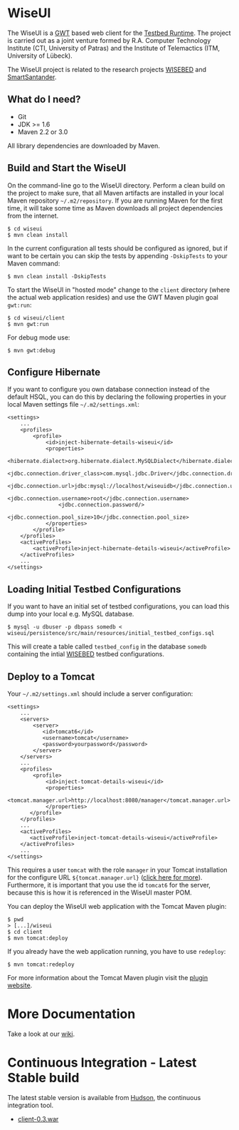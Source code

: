 WiseUI
======

The WiseUI is a [GWT][gwt] based web client for the [Testbed Runtime][testbedruntime].
The project is carried out as a joint venture formed by R.A. Computer Technology Institute (CTI, University of Patras)
and the Institute of Telemactics (ITM, University of Lübeck).

The WiseUI project is related to the research projects [WISEBED][wisebed] and [SmartSantander][smartsantander].


What do I need?
---------------

   * Git
   * JDK >= 1.6
   * Maven 2.2 or 3.0

All library dependencies are downloaded by Maven.

Build and Start the WiseUI
--------------------------

On the command-line go to the WiseUI directory. Perform a clean build on the project to make sure, that all Maven artifacts are installed in your local Maven repository `~/.m2/repository`. If you are running Maven for the first time, it will take some time as Maven downloads all project dependencies from the internet.

    $ cd wiseui
    $ mvn clean install
    
In the current configuration all tests should be configured as ignored, but if want to be certain you can skip the tests by appending `-DskipTests` to your Maven command:

    $ mvn clean install -DskipTests    

To start the WiseUI in "hosted mode" change to the `client` directory (where the actual web application resides) and use the GWT Maven plugin goal `gwt:run`:

    $ cd wiseui/client
    $ mvn gwt:run
    
For debug mode use:

    $ mvn gwt:debug    

 
Configure Hibernate
-------------------

If you want to configure you own database connection instead of the default HSQL, you can do this by declaring the following properties in your local Maven settings file `~/.m2/settings.xml`:

	<settings>
	    ...
		<profiles>
            <profile>
                <id>inject-hibernate-details-wiseui</id>
                <properties>
                    <hibernate.dialect>org.hibernate.dialect.MySQLDialect</hibernate.dialect>
                    <jdbc.connection.driver_class>com.mysql.jdbc.Driver</jdbc.connection.driver_class>
                    <jdbc.connection.url>jdbc:mysql://localhost/wiseuidb</jdbc.connection.url>
                    <jdbc.connection.username>root</jdbc.connection.username>
                    <jdbc.connection.password/>
                    <jdbc.connection.pool_size>10</jdbc.connection.pool_size>
                </properties>
            </profile>
		</profiles>
		<activeProfiles>
			<activeProfile>inject-hibernate-details-wiseui</activeProfile>
		</activeProfiles>
		...
	</settings>   
	

Loading Initial Testbed Configurations
--------------------------
    
If you want to have an initial set of testbed configurations, you can load this dump into your local e.g. MySQL database.

    $ mysql -u dbuser -p dbpass somedb < wiseui/persistence/src/main/resources/initial_testbed_configs.sql   

This will create a table called `testbed_config` in the database `somedb` containing the intial [WISEBED][wisebed] testbed configurations.


Deploy to a Tomcat
------------------

Your `~/.m2/settings.xml` should include a server configuration:

    <settings>
        ...
        <servers>
            <server>
               <id>tomcat6</id>
               <username>tomcat</username>
               <password>yourpassword</password>
            </server>
        </servers>
        ...
        <profiles>
            <profile>
                <id>inject-tomcat-details-wiseui</id>
                <properties>
                    <tomcat.manager.url>http://localhost:8080/manager</tomcat.manager.url>
                </properties>
           </profile>
        </profiles>
        ...
        <activeProfiles>
           <activeProfile>inject-tomcat-details-wiseui</activeProfile>
        </activeProfiles>
        ...
    </settings>

This requires a user `tomcat` with the role `manager` in your Tomcat installation for the configure URL `${tomcat.manager.url}` ([click here for more][tomcatmanager]). Furthermore, it is important that you use the id `tomcat6` for the server, because this is how it is referenced in the WiseUI master POM.

You can deploy the WiseUI web application with the Tomcat Maven plugin:

    $ pwd
    > [...]/wiseui
    $ cd client
    $ mvn tomcat:deploy
    
If you already have the web application running, you have to use `redeploy`:

    $ mvn tomcat:redeploy
    
For more information about the Tomcat Maven plugin visit the [plugin website][tomcatmvnplugin].


More Documentation
==================

Take a look at our [wiki][].

[gwt]:http://code.google.com/webtoolkit/doc/2.2/DevGuide.html
[wiki]:https://github.com/itm/wiseui/wiki
[testbedruntime]:https://github.com/itm/testbed-runtime
[wisebed]:http://www.wisebed.eu
[smartsantander]:http://www.smartsantander.eu
[tomcatmvnplugin]:http://mojo.codehaus.org/tomcat-maven-plugin/
[tomcatmanager]:http://tomcat.apache.org/tomcat-6.0-doc/manager-howto.html#Configuring_Manager_Application_Access


Continuous Integration - Latest Stable build
============================================

The latest stable version is available from [Hudson](http://ru1.cti.gr/hudson/job/wiseui/), the continuous integration tool.

  * [client-0.3.war](http://ru1.cti.gr/hudson/job/wiseui/lastSuccessfulBuild/artifact/client/target/client-0.3.war)
